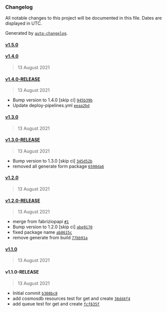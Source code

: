 ### Changelog

All notable changes to this project will be documented in this file. Dates are displayed in UTC.

Generated by [`auto-changelog`](https://github.com/CookPete/auto-changelog).

#### [v1.5.0](https://github.com/pagopa/io-functions-resourcetester/compare/v1.4.0...v1.5.0)

#### [v1.4.0](https://github.com/pagopa/io-functions-resourcetester/compare/v1.4.0-RELEASE...v1.4.0)

> 13 August 2021

#### [v1.4.0-RELEASE](https://github.com/pagopa/io-functions-resourcetester/compare/v1.3.0...v1.4.0-RELEASE)

> 13 August 2021

- Bump version to 1.4.0 [skip ci] [`945b39b`](https://github.com/pagopa/io-functions-resourcetester/commit/945b39baf1f64aa1e7642ddac3b43ec881afdaa4)
- Update deploy-pipelines.yml [`eeaa2bd`](https://github.com/pagopa/io-functions-resourcetester/commit/eeaa2bdb35d9ec2988eab2f0fb6f017ad39928b2)

#### [v1.3.0](https://github.com/pagopa/io-functions-resourcetester/compare/v1.3.0-RELEASE...v1.3.0)

> 13 August 2021

#### [v1.3.0-RELEASE](https://github.com/pagopa/io-functions-resourcetester/compare/v1.2.0...v1.3.0-RELEASE)

> 13 August 2021

- Bump version to 1.3.0 [skip ci] [`345d52b`](https://github.com/pagopa/io-functions-resourcetester/commit/345d52bfde4190f4c78b6807b057dfc5d76f9892)
- removed all generate form package [`6590da6`](https://github.com/pagopa/io-functions-resourcetester/commit/6590da648a042814bd9d99944b72db290b8663c0)

#### [v1.2.0](https://github.com/pagopa/io-functions-resourcetester/compare/v1.2.0-RELEASE...v1.2.0)

> 13 August 2021

#### [v1.2.0-RELEASE](https://github.com/pagopa/io-functions-resourcetester/compare/v1.1.0...v1.2.0-RELEASE)

> 13 August 2021

- merge from fabriziopapi [`#1`](https://github.com/pagopa/io-functions-resourcetester/pull/1)
- Bump version to 1.2.0 [skip ci] [`abe9170`](https://github.com/pagopa/io-functions-resourcetester/commit/abe9170528fc0c3db54d59e40ee07dcc8e896269)
- fixed package name [`ab8615c`](https://github.com/pagopa/io-functions-resourcetester/commit/ab8615c1d665f6c85abb5034d38aa3652ae9aa3f)
- remove generate from build [`77bb91a`](https://github.com/pagopa/io-functions-resourcetester/commit/77bb91a8c403c02621de95083d81c81604883c54)

#### [v1.1.0](https://github.com/pagopa/io-functions-resourcetester/compare/v1.1.0-RELEASE...v1.1.0)

> 13 August 2021

#### v1.1.0-RELEASE

> 13 August 2021

- Initial commit [`b308bc8`](https://github.com/pagopa/io-functions-resourcetester/commit/b308bc8debc8574fd4174ff7ad921689bba89251)
- add cosmosdb resources test for get and create [`36dd4f4`](https://github.com/pagopa/io-functions-resourcetester/commit/36dd4f4ca0072cd23a47e368650676bc92e43e6d)
- add queue test for get and create [`fcf635f`](https://github.com/pagopa/io-functions-resourcetester/commit/fcf635fb7465017d3d261cd4533a92f62ba19fef)
